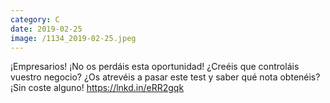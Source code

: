 ```yaml
--- 
category: C 
date: 2019-02-25 
image: /1134_2019-02-25.jpeg 
--- 
```


¡Empresarios! ¡No os perdáis esta oportunidad! ¿Creéis que controláis vuestro negocio? ¿Os atrevéis a pasar este test y saber qué nota obtenéis? ¡Sin coste alguno! https://lnkd.in/eRR2gqk